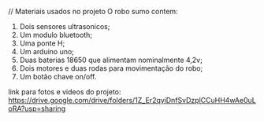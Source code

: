 // Materiais usados no projeto
O robo sumo contem:
1. Dois sensores ultrasonicos;
2. Um modulo bluetooth;
3. Uma ponte H;
4. Um arduino uno;
5. Duas baterias 18650 que alimentam nominalmente 4,2v;
6. Dois motores e duas rodas para movimentação do robo;
7. Um botão chave on/off.
  
link para fotos e videos do projeto: https://drive.google.com/drive/folders/1Z_Er2qyiDnfSvDzplCCuHH4wAe0uLoRA?usp=sharing
   
